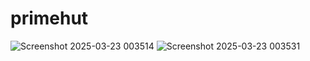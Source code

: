 # primehut
![Screenshot 2025-03-23 003514](https://github.com/user-attachments/assets/50028a08-e5d9-4f27-bb7f-750e47727f7d)
![Screenshot 2025-03-23 003531](https://github.com/user-attachments/assets/a4527919-2271-40b0-8ea7-35a145a9cc7c)

